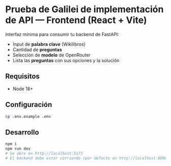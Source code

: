 # Prueba de Galilei de implementación de API — Frontend (React + Vite)

Interfaz mínima para consumir tu backend de FastAPI:
- Input de **palabra clave** (Wikilibros)
- Cantidad de **preguntas**
- Selección de **modelo** de OpenRouter
- Lista las **preguntas** con sus opciones y la solución

## Requisitos
- Node 18+

## Configuración
```bash
cp .env.example .env
```

## Desarrollo
```bash
npm i
npm run dev
# Se abre en http://localhost:5173
# El backend debe estar corriendo (por defecto en http://localhost:8000).
```
